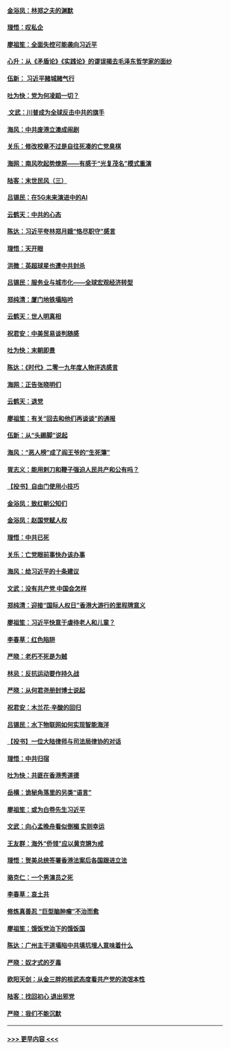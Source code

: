 #### [金浴凤：林郑之夫的渊默](../pages/nsc993/n11737735.md?t=12221633) 
#### [理悟：叹私企](../pages/nsc993/n11737715.md?t=12221633) 
#### [廖祖笙：全面失控可能袭向习近平](../pages/nsc993/n11737704.md?t=12221633) 
#### [心升：从《矛盾论》《实践论》的谬误揭去毛泽东哲学家的面纱](../pages/nsc993/n11736962.md?t=12221633) 
#### [伍新： 习近平赌城赌气行](../pages/nsc993/n11736929.md?t=12221633) 
#### [吐为快：党为何凌蹈一切？](../pages/nsc993/n11736915.md?t=12221633) 
#### [ 文武：川普成为全球反击中共的旗手](../pages/nsc993/n11736882.md?t=12221633) 
#### [海风：中共废港立澳成闹剧](../pages/nsc993/n11735857.md?t=12221633) 
#### [关乐：修改校章不过是自往死凑的亡党臭棋](../pages/nsc993/n11735097.md?t=12221633) 
#### [海网：南风吹起势燎原——有感于“光复茂名”模式重演](../pages/nsc993/n11732308.md?t=12221633) 
#### [陆客：末世民风（三）](../pages/nsc993/n11732211.md?t=12221633) 
#### [吕锡民：在5G未来演进中的AI](../pages/nsc993/n11730010.md?t=12221633) 
#### [云鹤天：中共的心态](../pages/nsc993/n11729906.md?t=12221633) 
#### [陈达：习近平夸林郑月娥“恪尽职守”感言](../pages/nsc993/n11729881.md?t=12221633) 
#### [理悟：天开眼](../pages/nsc993/n11729699.md?t=12221633) 
#### [洪微：英超球星也遭中共封杀](../pages/nsc993/n11727243.md?t=12221633) 
#### [吕锡民：服务业与城市化——全球宏观经济转型](../pages/nsc993/n11725845.md?t=12221633) 
#### [郑纯清：厦门地铁塌陷吟](../pages/nsc993/n11725813.md?t=12221633) 
#### [云鹤天：世人明真相](../pages/nsc993/n11725621.md?t=12221633) 
#### [祝君安：中美贸易谈判随感](../pages/nsc993/n11725609.md?t=12221633) 
#### [吐为快：末朝即景](../pages/nsc993/n11723365.md?t=12221633) 
#### [陈达：《时代》二零一九年度人物评选感言](../pages/nsc993/n11723337.md?t=12221633) 
#### [海网：正告张晓明们](../pages/nsc993/n11723228.md?t=12221633) 
#### [云鹤天：退党](../pages/nsc993/n11723056.md?t=12221633) 
#### [廖祖笙：有关“回去和他们再谈谈”的通报](../pages/nsc993/n11722442.md?t=12221633) 
#### [伍新：从“头踢脚”说起](../pages/nsc993/n11722429.md?t=12221633) 
#### [海风：“恶人榜”成了阎王爷的“生死簿”](../pages/nsc993/n11722272.md?t=12221633) 
#### [胥志义：能用剌刀和鞭子强迫人民共产和公有吗？](../pages/nsc993/n11720569.md?t=12221633) 
#### [【投书】自由门使用小技巧](../pages/nsc993/n11720180.md?t=12221633) 
#### [金浴凤：致红朝公知们](../pages/nsc993/n11720563.md?t=12221633) 
#### [金浴凤：赵国党赋人权](../pages/nsc993/n11720533.md?t=12221633) 
#### [理悟：中共已死](../pages/nsc993/n11720233.md?t=12221633) 
#### [关乐：亡党眼前事快办该办事](../pages/nsc993/n11719160.md?t=12221633) 
#### [海风：给习近平的十条建议](../pages/nsc993/n11717616.md?t=12221633) 
#### [文武：没有共产党 中国会怎样](../pages/nsc993/n11717584.md?t=12221633) 
#### [郑纯清：迎接“国际人权日”香港大游行的里程牌意义](../pages/nsc993/n11717417.md?t=12221633) 
#### [廖祖笙：习近平快意于虐待老人和儿童？](../pages/nsc993/n11715313.md?t=12221633) 
#### [李春草：红色陷阱](../pages/nsc993/n11715029.md?t=12221633) 
#### [严晓：老朽不死是为贼](../pages/nsc993/n11712910.md?t=12221633) 
#### [林忌：反抗运动要作持久战](../pages/nsc993/n11712623.md?t=12221633) 
#### [严晓：从何君尧册封博士说起](../pages/nsc993/n11712465.md?t=12221633) 
#### [祝君安：木兰花·辛酸的回归](../pages/nsc993/n11712381.md?t=12221633) 
#### [吕锡民：水下物联网如何实现智能海洋](../pages/nsc993/n11711158.md?t=12221633) 
#### [【投书】一位大陆律师与司法局律协的对话](../pages/nsc993/n11709675.md?t=12221633) 
#### [理悟：中共归宿](../pages/nsc993/n11710059.md?t=12221633) 
#### [吐为快：共匪在香港秀道德](../pages/nsc993/n11709979.md?t=12221633) 
#### [岳横：诡秘角落里的另类“语言”](../pages/nsc993/n11709792.md?t=12221633) 
#### [廖祖笙：或为白卷先生习近平](../pages/nsc993/n11708330.md?t=12221633) 
#### [文武：向心孟晚舟看似倒楣 实则幸运](../pages/nsc993/n11708236.md?t=12221633) 
#### [王友群：海外“侨领”应以黄克锵为戒](../pages/nsc993/n11706176.md?t=12221633) 
#### [理悟：贺美总统签署香港法案后各国跟进立法](../pages/nsc993/n11706853.md?t=12221633) 
#### [骆克仁：一个男演员之死](../pages/nsc993/n11706677.md?t=12221633) 
#### [李春草：哀土共](../pages/nsc993/n11706255.md?t=12221633) 
#### [修炼真善忍 “巨型脑肿瘤”不治而愈](../pages/nsc993/n11705340.md?t=12221633) 
#### [廖祖笙：饿饭党治下的饿饭国](../pages/nsc993/n11705085.md?t=12221633) 
#### [陈达：广州主干道塌陷中共填坑埋人意味着什么](../pages/nsc993/n11705046.md?t=12221633) 
#### [严晓：奴才式的歹毒](../pages/nsc993/n11704826.md?t=12221633) 
#### [欧阳天剑：从金三胖的核武态度看共产党的流氓本性](../pages/nsc993/n11702238.md?t=12221633) 
#### [陆客：找回初心 退出邪党](../pages/nsc993/n11702213.md?t=12221633) 
#### [严晓：我们不能沉默](../pages/nsc993/n11702110.md?t=12221633) 

----
#### [ >>> 更早内容 <<< ](../indexes/nsc993-earlier.md)
